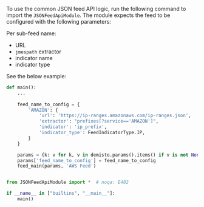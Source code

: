 To use the common JSON feed API logic, run the following command to import the `JSONFeedApiModule`.
The module expects the feed to be configured with the following parameters:

Per sub-feed name:

* URL
* `jmespath` extractor
* indicator name
* indicator type

See the below example: 

```python
def main():
    ...
    
    feed_name_to_config = {
        'AMAZON': {
            'url': 'https://ip-ranges.amazonaws.com/ip-ranges.json',
            'extractor': "prefixes[?service=='AMAZON']",
            'indicator': 'ip_prefix',
            'indicator_type': FeedIndicatorType.IP,
        }
    }

    params = {k: v for k, v in demisto.params().items() if v is not None}
    params['feed_name_to_config'] = feed_name_to_config
    feed_main(params, 'AWS Feed')


from JSONFeedApiModule import *  # noqa: E402

if __name__ in ["builtins", "__main__"]:
    main()
```
